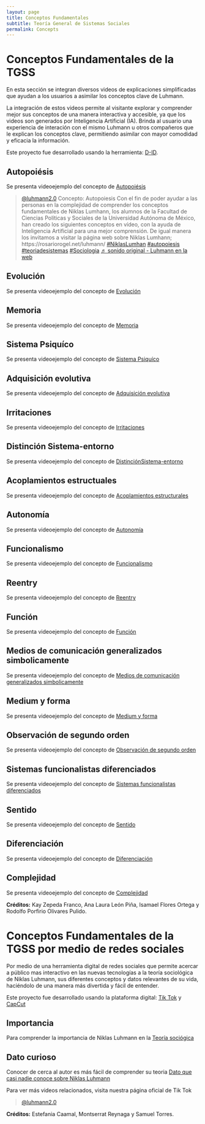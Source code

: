 ```yaml
---
layout: page
title: Conceptos Fundamentales
subtitle: Teoría General de Sistemas Sociales
permalink: Concepts
---
```


# Conceptos Fundamentales de la TGSS 

En esta sección se integran diversos videos de explicaciones simplificadas que ayudan a los usuarios a asimilar los conceptos clave de Luhmann.

La integración de estos videos permite al visitante explorar y comprender mejor sus conceptos de una manera interactiva y accesible, ya que los videos son generados por Inteligencia Artificial (IA). Brinda al usuario una experiencia de interación con el mismo Luhmann u otros compañeros que le explican los conceptos clave, permitiendo asimilar con mayor comodidad y eficacia la información. 

Este proyecto fue desarrollado usando la herramienta: [D-ID](https://www.d-id.com/). 

## Autopoiésis

Se presenta videoejemplo del concepto de [Autopoiésis](https://www.tiktok.com/@luhmann2.0/video/7242440673322863878?refer=embed)

<blockquote class="tiktok-embed" cite="https://www.tiktok.com/@luhmann2.0/video/7242440673322863878" data-video-id="7242440673322863878" style="max-width: 605px;min-width: 325px;" > <section> <a target="_blank" title="@luhmann2.0" href="https://www.tiktok.com/@luhmann2.0?refer=embed">@luhmann2.0</a> Concepto: Autopoiesis Con el fin de poder ayudar a las personas en la complejidad de comprender los conceptos fundamentales de Niklas Lumhann, los alumnos de la Facultad de Ciencias Políticas y Sociales de la Universidad Autónoma de México, han creado los siguientes conceptos en vídeo, con la ayuda de Inteligencia Artificial para una mejor comprensión. De igual manera los invitamos a visitar la página web sobre Niklas Lumhann; https:&#47;&#47;rosariorogel.net&#47;luhmann&#47; <a title="niklaslumhan" target="_blank" href="https://www.tiktok.com/tag/niklaslumhan?refer=embed">#NiklasLumhan</a> <a title="autopoiesis" target="_blank" href="https://www.tiktok.com/tag/autopoiesis?refer=embed">#autopoiesis</a> <a title="teoriadesistemas" target="_blank" href="https://www.tiktok.com/tag/teoriadesistemas?refer=embed">#teoriadesistemas</a> <a title="sociologia" target="_blank" href="https://www.tiktok.com/tag/sociologia?refer=embed">#Sociologia</a> <a target="_blank" title="♬ sonido original - Luhmann en la web" href="https://www.tiktok.com/music/sonido-original-7242440673571687174?refer=embed">♬ sonido original - Luhmann en la web</a> </section> </blockquote> <script async src="https://www.tiktok.com/embed.js"></script>

## Evolución

Se presenta videoejemplo del concepto de [Evolución](https://vm.tiktok.com/ZM2kyxheV/)

## Memoria

Se presenta videoejemplo del concepto de [Memoria](https://vm.tiktok.com/ZM2kyrHoM/)

## Sistema Psiquíco

Se presenta videoejemplo del concepto de [Sistema Psiquíco](https://www.tiktok.com/@luhmann2.0/video/7242442328835722501?is_from_webapp=1&sender_device=pc&web_id=7243672292730439174)

## Adquisición evolutiva

Se presenta videoejemplo del concepto de [Adquisición evolutiva](https://www.tiktok.com/@luhmann2.0/video/7242445587902205190?is_from_webapp=1&sender_device=pc&web_id=7243672292730439174)

## Irritaciones

Se presenta videoejemplo del concepto de [Irritaciones](https://www.tiktok.com/@luhmann2.0/video/7242446564675833093?is_from_webapp=1&sender_device=pc&web_id=7243672292730439174)

## Distinción Sistema-entorno

Se presenta videoejemplo del concepto de [DistinciónSistema-entorno ](https://www.tiktok.com/@luhmann2.0/video/7242453156976692486?is_from_webapp=1&sender_device=pc&web_id=7243672292730439174)

## Acoplamientos estructuales

Se presenta videoejemplo del concepto de [Acoplamientos estructurales](https://www.tiktok.com/@luhmann2.0/video/7242454026195979525?is_from_webapp=1&sender_device=pc&web_id=7243672292730439174)

## Autonomía

Se presenta videoejemplo del concepto de [Autonomía](https://www.tiktok.com/@luhmann2.0/video/7242457925539597574?is_from_webapp=1&sender_device=pc&web_id=7243672292730439174)

## Funcionalismo

Se presenta videoejemplo del concepto de [Funcionalismo](https://www.tiktok.com/@luhmann2.0/video/7242474320256077061?is_from_webapp=1&sender_device=pc&web_id=7243672292730439174)

## Reentry

Se presenta videoejemplo del concepto de [Reentry](https://www.tiktok.com/@luhmann2.0/video/7242513536428051718?is_from_webapp=1&sender_device=pc&web_id=7243672292730439174)

## Función

Se presenta videoejemplo del concepto de [Función](https://www.tiktok.com/@luhmann2.0/video/7242514550388591877?is_from_webapp=1&sender_device=pc&web_id=7243672292730439174)

## Medios de comunicación generalizados simbolicamente

Se presenta videoejemplo del concepto de [Medios de comunicación generalizados simbolicamente](https://www.tiktok.com/@luhmann2.0/video/7242515522040941830?is_from_webapp=1&sender_device=pc&web_id=7243672292730439174)

## Medium y forma

Se presenta videoejemplo del concepto de [Medium y forma](https://www.tiktok.com/@luhmann2.0/video/7242518317762645253?is_from_webapp=1&sender_device=pc&web_id=7243672292730439174)

## Observación de segundo orden

Se presenta videoejemplo del concepto de [Observación de segundo orden](https://www.tiktok.com/@luhmann2.0/video/7242531826533731589?is_from_webapp=1&sender_device=pc&web_id=7243672292730439174)

## Sistemas funcionalistas diferenciados

Se presenta videoejemplo del concepto de [Sistemas funcionalistas diferenciados](https://www.tiktok.com/@luhmann2.0/video/7242711454472834310?is_from_webapp=1&sender_device=pc&web_id=7243672292730439174)

## Sentido 

Se presenta videoejemplo del concepto de [Sentido](https://www.tiktok.com/@luhmann2.0/video/7242805542144576773?is_from_webapp=1&sender_device=pc&web_id=7243672292730439174)

## Diferenciación

Se presenta videoejemplo del concepto de [Diferenciación](https://www.tiktok.com/@luhmann2.0/video/7242806181562043654?is_from_webapp=1&sender_device=pc&web_id=7243672292730439174)

## Complejidad

Se presenta videoejemplo del concepto de [Complejidad](https://www.tiktok.com/@luhmann2.0/video/7242806484847873286?is_from_webapp=1&sender_device=pc&web_id=7243672292730439174)

**Créditos:** Kay Zepeda Franco, Ana Laura León Piña, Isamael Flores Ortega y Rodolfo Porfirio Olivares Pulido.

# Conceptos Fundamentales de la TGSS por medio de redes sociales 

Por medio de una herramienta digital de redes sociales que permite acercar a público mas interactivo en las nuevas tecnologías a la teoría sociológica de Niklas Luhmann, sus diferentes conceptos y datos relevantes de su vida, haciéndolo de una manera más divertida y fácil de entender.

Este proyecto fue desarrollado usando la plataforma digital: [Tik Tok](https://www.tiktok.com/es/) y [CapCut](https://www.capcut.com/es-es/)

## Importancia
Para comprender la importancia de Niklas Luhmann en la [Teoría sociógica](https://vm.tiktok.com/ZM2k4cspt/)

## Dato curioso 
Conocer de cerca al autor es más fácil de comprender su teoria [Dato que casi nadie conoce sobre Niklas Luhmann](https://vm.tiktok.com/ZM2k4s657/)

Para ver más videos relacionados, visita nuestra página oficial de Tik Tok <blockquote class="tiktok-embed" cite="https://www.tiktok.com/@luhmann2.0" data-unique-id="luhmann2.0" data-embed-type="creator" style="max-width: 780px; min-width: 288px;" > <section> <a target="_blank" href="https://www.tiktok.com/@luhmann2.0?refer=creator_embed">@luhmann2.0</a> </section> </blockquote> <script async src="https://www.tiktok.com/embed.js"></script>

**Créditos:** Estefania Caamal, Montserrat Reynaga y Samuel Torres.
